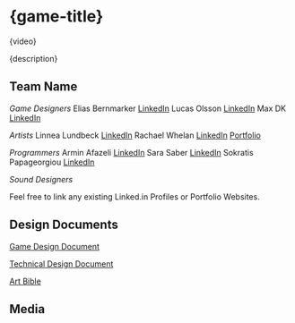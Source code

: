 # {game-title}

{video}

{description}

## Team Name

*Game Designers*
Elias Bernmarker [LinkedIn](https://www.linkedin.com/in/elias-bernmarker-0733a9203/)
Lucas Olsson [LinkedIn](https://www.linkedin.com/in/lucasolsson/)
Max DK [LinkedIn](https://www.linkedin.com/in/max-dk-5641b5224/)

*Artists*
Linnea Lundbeck [LinkedIn](https://www.linkedin.com/in/linnea-lundbeck-844398220/)
Rachael Whelan [LinkedIn](https://www.linkedin.com/in/rachaelmai/) [Portfolio](https://www.behance.net/rachaelmai)

*Programmers*
Armin Afazeli [LinkedIn](https://www.linkedin.com/in/arminafazeli/)
Sara Saber [LinkedIn](https://www.linkedin.com/in/sara-saber-6b0804b6/)
Sokratis Papageorgiou [LinkedIn](https://www.linkedin.com/in/sokratis-papageorgiou-b26b1652/)

*Sound Designers*

Feel free to link any existing Linked.in Profiles or Portfolio Websites.

## Design Documents

[Game Design Document](https://docs.google.com/document/d/1VlvQfAAyDRV_5clSv5CXkvC_Gbl9flvN0xNwy1j0iXw/edit?usp=sharing)

[Technical Design Document](https://docs.google.com/document/d/14_kPh5Px-M0-tvk30CJfV00Fr18ghlfXW67qha9tHhY/edit?usp=sharing)

[Art Bible](https://docs.google.com/document/d/1w2hx_DtyuTP9tuc-raHeT1AwZhpjA_SCQVNMO1HiSQc/edit?usp=sharing)

## Media
